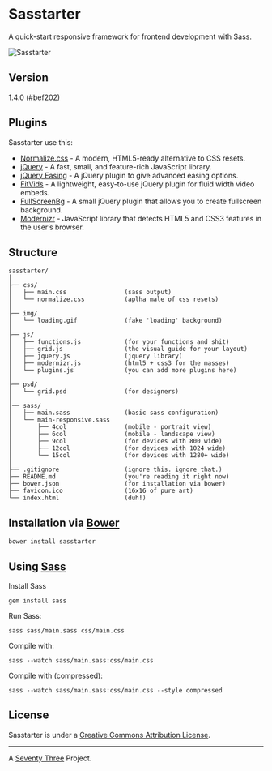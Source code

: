 Sasstarter
==========

A quick-start responsive framework for frontend development with Sass.

![Sasstarter](http://file.setetres.st/img/starter-header.gif?v=1.4&raw=true)

Version
-------

1.4.0 (#bef202)

Plugins
-------

Sasstarter use this:

* [Normalize.css] - A modern, HTML5-ready alternative to CSS resets.
* [jQuery] - A fast, small, and feature-rich JavaScript library.
* [jQuery Easing] - A jQuery plugin to give advanced easing options.
* [FitVids] - A lightweight, easy-to-use jQuery plugin for fluid width video embeds.
* [FullScreenBg] - A small jQuery plugin that allows you to create fullscreen background.
* [Modernizr] - JavaScript library that detects HTML5 and CSS3 features in the user’s browser.

Structure
---------

```
sasstarter/
│
├── css/
│   ├── main.css                (sass output)
│   └── normalize.css           (aplha male of css resets)
│
├── img/
│   └── loading.gif             (fake 'loading' background)
│
├── js/
│   ├── functions.js            (for your functions and shit)
│   ├── grid.js                 (the visual guide for your layout)
│   ├── jquery.js               (jquery library)
│   ├── modernizr.js            (html5 + css3 for the masses)
│   └── plugins.js              (you can add more plugins here)
│
├── psd/
│   └── grid.psd                (for designers)
│
│── sass/
│   ├── main.sass               (basic sass configuration)
│   └── main-responsive.sass
│       ├── 4col                (mobile - portrait view)
│       ├── 6col                (mobile - landscape view)
│       ├── 9col                (for devices with 800 wide)
│       ├── 12col               (for devices with 1024 wide)
│       └── 15col               (for devices with 1280+ wide)
│
├── .gitignore                  (ignore this. ignore that.)
├── README.md                   (you're reading it right now)
├── bower.json                  (for installation via bower)
├── favicon.ico                 (16x16 of pure art)
└── index.html                  (duh!)
```

Installation via [Bower]
------------------------

```
bower install sasstarter
```

Using [Sass]
----------

Install Sass

```
gem install sass
```

Run Sass:

```
sass sass/main.sass css/main.css
```

Compile with:

```
sass --watch sass/main.sass:css/main.css
```

Compile with (compressed):

```
sass --watch sass/main.sass:css/main.css --style compressed
```

License
-------

Sasstarter is under a [Creative Commons Attribution License].

-------

A [Seventy Three] Project.

[Seventy Three]: http://setetres.st
[Bower]: http://github.com/bower/bower
[Sass]: http://github.com/nex3/sass
[Normalize.css]: http://github.com/necolas/normalize.css
[jQuery]: http://github.com/jquery/jquery
[jQuery Easing]: http://github.com/gdsmith/jquery.easing
[FitVids]: http://github.com/davatron5000/FitVids.js
[FullScreenBg]: http://github.com/Gaya/Fullscreen-Background-jQuery-plugin
[Modernizr]: http://github.com/Modernizr/Modernizr
[Creative Commons Attribution License]: http://creativecommons.org/licenses/by/4.0

